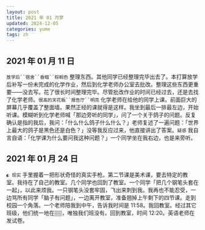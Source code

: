 ```yaml
---
layout: post
title: 2021 年 01 月梦
updated: 2024-12-05
categories: yume
tags: zh
---
```

## 2021 年 01 月 11 日

`放学后``宿舍``昏暗``棕榈色` 整理东西。其他同学已经整理完毕出去了。本打算放学后补写一份未完成的化学作业，然后到化学老师办公室去批改。<du>整理这些东西更重要</du>——没去写。花了很长时间整理完毕。<du>尽管</du>批改作业的时间已经过去，<du>还是</du>去找了化学老师。`很高的天花板``报告厅``明亮` 化学老师在给他的同学上课。前面巨大的屏幕几乎覆盖了整面墙。<du>果然正经的课就得是这样。</du>我坐到最后一排最左边，开始听课。模糊听到化学老师喊「那边旁听的同学」，问了一个关于鸽子的问题。反复确认是指的我后，我问：「什么什么鸽子什么什么？」老师复述了一遍问题：「世界上最大的鸽子是黑色还是白色？」没等我反应过来，他直接讲出了答案。`疑惑` 我自言自语：「化学课为什么要问我这种问题？」一个同学坐在我右边，<du>也</du>是来旁听。

## 2021 年 01 月 24 日

 `◐ 现实` 手里握着一把形状奇怪的真实手枪。第二节课是美术课，要去特定的教室。我待在了自己的教室。几个同学<du>也</du>回到了教室。一个同学「把几个钢笔头套在一起」，以此来烦我。一只钢笔头没套牢固，飞出来刺到我。我再也不能忍受，一边骂所有同学「脑子有问题」，一边离开教室，准备翘掉上午剩下的四节课。走到校园一个角落。一个老师陪我到中午，告诉我时间是 11:58。我回教室。经过其它班级，他们统一地在▒▒，唯独我们班没有。回到教室，时间 12:20。英语老师在发试卷。

